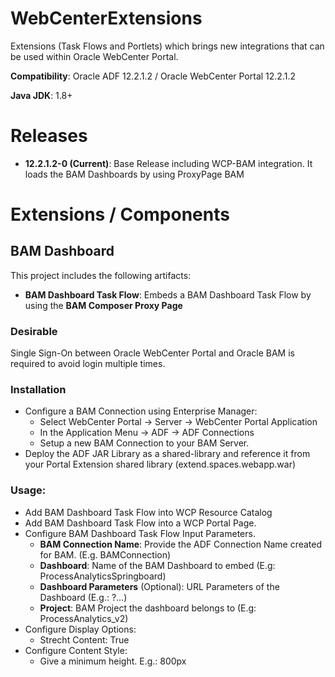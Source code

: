# WebCenterExtensions
Extensions (Task Flows and Portlets) which brings new integrations that can be used within Oracle WebCenter Portal.

**Compatibility**: Oracle ADF 12.2.1.2 / Oracle WebCenter Portal 12.2.1.2

**Java JDK**: 1.8+

# Releases
- **12.2.1.2-0 (Current)**: Base Release including WCP-BAM integration. It loads the BAM Dashboards by using ProxyPage BAM 

# Extensions / Components

## BAM Dashboard
This project includes the following artifacts:

- **BAM Dashboard Task Flow**: Embeds a BAM Dashboard Task Flow by using the **BAM Composer Proxy Page**

### Desirable
Single Sign-On between Oracle WebCenter Portal and Oracle BAM is required to avoid login multiple times.

### Installation
- Configure a BAM Connection using Enterprise Manager:
   - Select WebCenter Portal -> Server -> WebCenter Portal Application
   - In the Application Menu -> ADF -> ADF Connections
   - Setup a new BAM Connection to your BAM Server.
- Deploy the ADF JAR Library as a shared-library and reference it from your Portal Extension shared library (extend.spaces.webapp.war)

### Usage:
- Add BAM Dashboard Task Flow into WCP Resource Catalog
- Add BAM Dashboard Task Flow into a WCP Portal Page.
- Configure BAM Dashboard Task Flow Input Parameters.
   - **BAM Connection Name**: Provide the ADF Connection Name created for BAM. (E.g. BAMConnection)
   - **Dashboard**: Name of the BAM Dashboard to embed (E.g: ProcessAnalyticsSpringboard)
   - **Dashboard Parameters** (Optional): URL Parameters of the Dashboard (E.g.: ?...)
   - **Project**: BAM Project the dashboard belongs to (E.g: ProcessAnalytics_v2)
- Configure Display Options:
   - Strecht Content: True
- Configure Content Style:
   - Give a minimum height. E.g.: 800px
